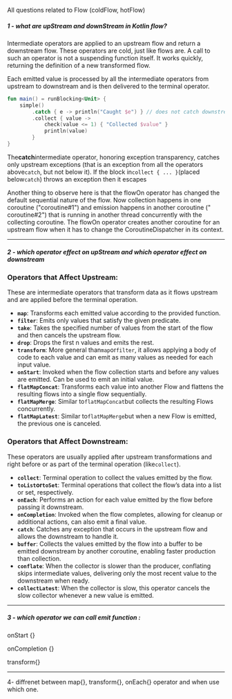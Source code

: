 All questions related to Flow (coldFlow, hotFlow)

##### 1 - what are upStream and downStream in Kotlin flow?

Intermediate operators are applied to an upstream flow and return a
downstream flow. These operators are cold, just like flows are. A call to
such an operator is not a suspending function itself. It works quickly,
returning the definition of a new transformed flow.

Each emitted value is processed by all the intermediate operators from
upstream to downstream and is then delivered to the terminal operator.

```kt
fun main() = runBlocking<Unit> {
    simple()
        .catch { e -> println("Caught $e") } // does not catch downstream exceptions
        .collect { value ->
            check(value <= 1) { "Collected $value" }
            println(value)
        }
}  
```

The**catch**intermediate operator, honoring exception transparency,
catches only upstream exceptions (that is an exception from all the
operators above`catch`, but not below it). If the block
in`collect { ... }`(placed below`catch`) throws an exception then it
escapes

Another thing to observe here is that the flowOn operator has changed the
default sequential nature of the flow. Now collection happens in one
coroutine ("coroutine#1") and emission happens in another coroutine ("
coroutine#2") that is running in another thread concurrently with the
collecting coroutine. The flowOn operator creates another coroutine for an
upstream flow when it has to change the CoroutineDispatcher in its
context.

---

##### 2 - which operator effect on upStream and which operator effect on downstream

### Operators that Affect Upstream:

These are intermediate operators that transform data as it flows upstream
and are applied before the terminal operation.

- **`map`**: Transforms each emitted value according to the provided
  function.
- **`filter`**: Emits only values that satisfy the given predicate.
- **`take`**: Takes the specified number of values from the start of the
  flow and then cancels the upstream flow.
- **`drop`**: Drops the first n values and emits the rest.
- **`transform`**: More general than`map`or`filter`, it allows applying a
  body of code to each value and can emit as many values as needed for
  each input value.
- **`onStart`**: Invoked when the flow collection starts and before any
  values are emitted. Can be used to emit an initial value.
- **`flatMapConcat`**: Transforms each value into another Flow and
  flattens the resulting flows into a single flow sequentially.
- **`flatMapMerge`**: Similar to`flatMapConcat`but collects the resulting
  Flows concurrently.
- **`flatMapLatest`**: Similar to`flatMapMerge`but when a new Flow is
  emitted, the previous one is canceled.

### Operators that Affect Downstream:

These operators are usually applied after upstream transformations and
right before or as part of the terminal operation (like`collect`).

- **`collect`**: Terminal operation to collect the values emitted by the
  flow.
- **`toList`**or**`toSet`**: Terminal operations that collect the flow’s
  data into a list or set, respectively.
- **`onEach`**: Performs an action for each value emitted by the flow
  before passing it downstream.
- **`onCompletion`**: Invoked when the flow completes, allowing for
  cleanup or additional actions, can also emit a final value.
- **`catch`**: Catches any exception that occurs in the upstream flow and
  allows the downstream to handle it.
- **`buffer`**: Collects the values emitted by the flow into a buffer to
  be emitted downstream by another coroutine, enabling faster production
  than collection.
- **`conflate`**: When the collector is slower than the producer,
  conflating skips intermediate values, delivering only the most recent
  value to the downstream when ready.
- **`collectLatest`**: When the collector is slow, this operator cancels
  the slow collector whenever a new value is emitted.

---

##### 3 - which operator we can call emit function :

onStart {}

onCompletion {}

transform{}

---

4- diffrenet between map{}, transform{}, onEach{} operator and when use
which one.








